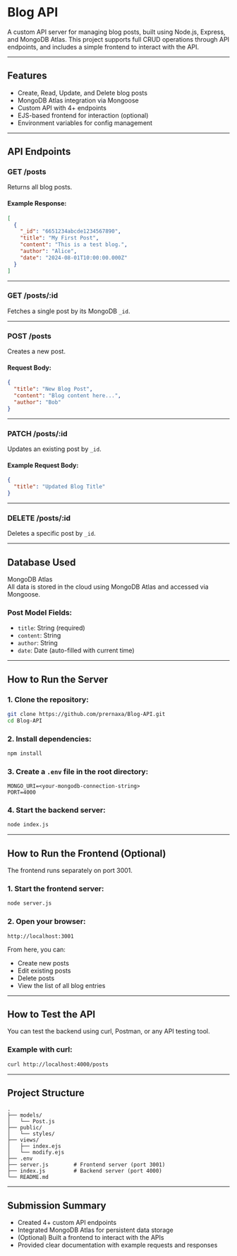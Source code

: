 # Blog API

A custom API server for managing blog posts, built using Node.js, Express, and MongoDB Atlas. This project supports full CRUD operations through API endpoints, and includes a simple frontend to interact with the API.

---

## Features

- Create, Read, Update, and Delete blog posts  
- MongoDB Atlas integration via Mongoose  
- Custom API with 4+ endpoints  
- EJS-based frontend for interaction (optional)  
- Environment variables for config management  

---

## API Endpoints

### GET /posts  
Returns all blog posts.

#### Example Response:
```json
[
  {
    "_id": "6651234abcde1234567890",
    "title": "My First Post",
    "content": "This is a test blog.",
    "author": "Alice",
    "date": "2024-08-01T10:00:00.000Z"
  }
]
```

---

### GET /posts/:id  
Fetches a single post by its MongoDB `_id`.

---

### POST /posts  
Creates a new post.

#### Request Body:
```json
{
  "title": "New Blog Post",
  "content": "Blog content here...",
  "author": "Bob"
}
```

---

### PATCH /posts/:id  
Updates an existing post by `_id`.

#### Example Request Body:
```json
{
  "title": "Updated Blog Title"
}
```

---

### DELETE /posts/:id  
Deletes a specific post by `_id`.

---

## Database Used

MongoDB Atlas  
All data is stored in the cloud using MongoDB Atlas and accessed via Mongoose.

### Post Model Fields:
- `title`: String (required)  
- `content`: String  
- `author`: String  
- `date`: Date (auto-filled with current time)

---

## How to Run the Server

### 1. Clone the repository:
```bash
git clone https://github.com/prernaxa/Blog-API.git
cd Blog-API
```

### 2. Install dependencies:
```bash
npm install
```

### 3. Create a `.env` file in the root directory:
```env
MONGO_URI=<your-mongodb-connection-string>
PORT=4000
```

### 4. Start the backend server:
```bash
node index.js
```

---

## How to Run the Frontend (Optional)

The frontend runs separately on port 3001.

### 1. Start the frontend server:
```bash
node server.js
```

### 2. Open your browser:
```
http://localhost:3001
```

From here, you can:
- Create new posts  
- Edit existing posts  
- Delete posts  
- View the list of all blog entries  

---

## How to Test the API

You can test the backend using curl, Postman, or any API testing tool.

### Example with curl:
```bash
curl http://localhost:4000/posts
```

---

## Project Structure

```
.
├── models/
│   └── Post.js
├── public/
│   └── styles/
├── views/
│   ├── index.ejs
│   └── modify.ejs
├── .env
├── server.js        # Frontend server (port 3001)
├── index.js         # Backend server (port 4000)
└── README.md
```

---

## Submission Summary

- Created 4+ custom API endpoints  
- Integrated MongoDB Atlas for persistent data storage  
- (Optional) Built a frontend to interact with the APIs  
- Provided clear documentation with example requests and responses  

